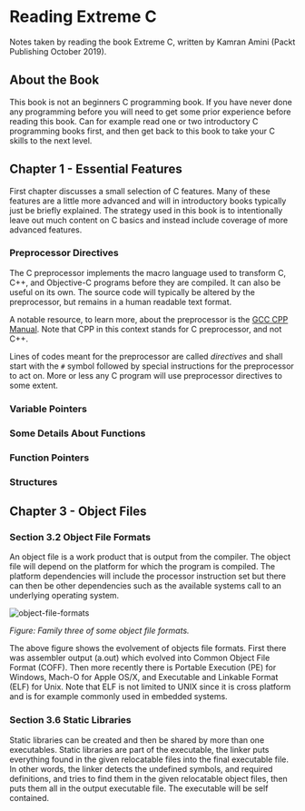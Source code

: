 # Reading Extreme C

Notes taken by reading the book Extreme C, written by Kamran Amini (Packt Publishing October 2019).

## About the Book

This book is not an beginners C programming book. If you have never done any programming before you will need to get some prior experience before reading this book. Can for example read one or two introductory C programming books first, and then get back to this book to take your C skills to the next level.

## Chapter 1 - Essential Features

First chapter discusses a small selection of C features. Many of these features are a little more advanced and will in introductory books typically just be briefly explained. The strategy used in this book is to intentionally leave out much content on C basics and instead include coverage of more advanced features.

### Preprocessor Directives

The C preprocessor implements the macro language used to transform C, C++, and Objective-C programs before they are compiled. It can also be useful on its own. The source code will typically be altered by the preprocessor, but remains in a human readable text format.

A notable resource, to learn more, about the preprocessor is the [GCC CPP Manual](https://gcc.gnu.org/onlinedocs/gcc-13.2.0/cpp/). Note that CPP in this context stands for C preprocessor, and not C++.

Lines of codes meant for the preprocessor are called *directives* and shall start with the `#` symbol followed by special instructions for the preprocessor to act on. More or less any C program will use preprocessor directives to some extent.

### Variable Pointers

### Some Details About Functions

### Function Pointers

### Structures

## Chapter 3 - Object Files

### Section 3.2 Object File Formats

An object file is a work product that is output from the compiler. The object file will depend on the platform for which the program is compiled. The platform dependencies will include the processor instruction set but there can then be other dependencies such as the available systems call to an underlying operating system.

![object-file-formats](https://github.com/HenrikSamuelsson/reading-extreme-c/assets/5353030/233eff56-d127-4ef7-8f49-3351de5533bd)

*Figure: Family three of some object file formats.*

The above figure shows the evolvement of objects file formats. First there was assembler output (a.out) which evolved into Common Object File Format (COFF). Then more recently there is Portable Execution (PE) for Windows, Mach-O for Apple OS/X, and Executable and Linkable Format (ELF) for Unix. Note that ELF is not limited to UNIX since it is cross platform and is for example commonly used in embedded systems.

### Section 3.6 Static Libraries

Static libraries can be created and then be shared by more than one executables. Static libraries are part of the executable, the linker puts everything found in the given relocatable files into the final executable file. In other words, the linker detects the undefined symbols, and required definitions, and tries to find them in the given relocatable object files, then puts them all in the output executable file. The executable will be self contained.
